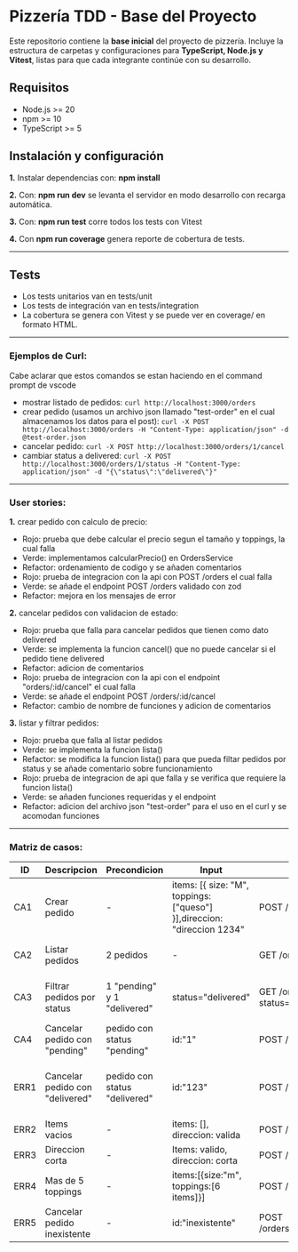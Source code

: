 # Pizzería TDD - Base del Proyecto

Este repositorio contiene la **base inicial** del proyecto de pizzería. Incluye la estructura de carpetas y configuraciones para **TypeScript, Node.js y Vitest**, listas para que cada integrante continúe con su desarrollo.
## Requisitos

- Node.js >= 20  
- npm >= 10  
- TypeScript >= 5

## Instalación y configuración

**1.** Instalar dependencias con: **npm install**

**2.** Con: **npm run dev** se levanta el servidor en modo desarrollo con recarga automática.

**3.** Con: **npm run test** corre todos los tests con Vitest

**4.** Con **npm run coverage** genera reporte de cobertura de tests.

---

## Tests

* Los tests unitarios van en tests/unit
* Los tests de integración van en tests/integration
* La cobertura se genera con Vitest y se puede ver en coverage/ en formato HTML.

---

### Ejemplos de Curl:
Cabe aclarar que estos comandos se estan haciendo en el command prompt de vscode
- mostrar listado de pedidos: ``curl http://localhost:3000/orders``
- crear pedido (usamos un archivo json llamado "test-order" en el cual almacenamos los datos para el post): ``curl -X POST http://localhost:3000/orders -H "Content-Type: application/json" -d @test-order.json``
- cancelar pedido: ``curl -X POST http://localhost:3000/orders/1/cancel``
- cambiar status a delivered: ``curl -X POST http://localhost:3000/orders/1/status -H "Content-Type: application/json" -d "{\"status\":\"delivered\"}"``

---

### User stories:

**1.** crear pedido con calculo de precio:
- Rojo: prueba que debe calcular el precio segun el tamaño y toppings, la cual falla
- Verde: implementamos calcularPrecio() en OrdersService
- Refactor: ordenamiento de codigo y se añaden comentarios
- Rojo: prueba de integracion con la api con POST /orders el cual falla
- Verde: se añade el endpoint POST /orders validado con zod
- Refactor: mejora en los mensajes de error

**2.** cancelar pedidos con validacion de estado:

- Rojo: prueba que falla para cancelar pedidos que tienen como dato delivered
- Verde: se implementa la funcion cancel() que no puede cancelar si el pedido tiene delivered
- Refactor: adicion de comentarios
- Rojo: prueba de integracion con la api con el endpoint "orders/:id/cancel" el cual falla
- Verde: se añade el endpoint POST /orders/:id/cancel
- Refactor: cambio de nombre de funciones y adicion de comentarios

**3.** listar y filtrar pedidos:

- Rojo: prueba que falla al listar pedidos
- Verde: se implementa la funcion lista()
- Refactor: se modifica la funcion lista() para que pueda filtar pedidos por status y se añade comentario sobre funcionamiento
- Rojo: prueba de integracion de api que falla y se verifica que requiere la funcion lista()
- Verde: se añaden funciones requeridas y el endpoint
- Refactor: adicion del archivo json "test-order" para el uso en el curl y se acomodan funciones

---

### Matriz de casos:

| ID | Descripcion | Precondicion | Input | Accion | Resultado Esperado | Test |
|----|-------------|--------------|-------|--------|--------------------|------|
| CA1 | Crear pedido | - | items: [{ size: "M", toppings: ["queso"] }],direccion: "direccion 1234" | POST /orders | 201, un body con precio calculado | orders.route.test.ts - "debe crear pedido valido(201)" |
| CA2 | Listar pedidos | 2 pedidos | - | GET /orders | 200, array con 2 pedidos con IDs correctos | orders.route.test.ts - "debe devolver todos los pedidos" |
| CA3 | Filtrar pedidos por status | 1 "pending" y 1 "delivered" | status="delivered" | GET /orders?status=delivered | 200, array con 1 pedido "delivered" | orders.route.test.ts - "debe filtrar pedidos por estado si se pasa" |
| CA4 | Cancelar pedido con "pending" | pedido con status "pending" | id:"1" | POST /orders/1/cancel | 200, status cambia a "cancelled" | funcion implementada |
| ERR1 | Cancelar pedido con "delivered" | pedido con status "delivered" | id:"123" | POST /orders/123/cancel | 409, error "cancelar_delivered_es_imposible" | orders.route.test.ts - "retorna 409 si se intenta cancelar un pedido entregado" |
| ERR2 | Items vacios | - | items: [], direccion: valida | POST /orders | 422, error "items no puede estar vacio, ingrese algun dato" | validacion con Zod |
| ERR3 | Direccion corta | - | Items: valido, direccion: corta | POST /orders | 422, error "direccion corta, minimo de caracteres:10" | Validacion con Zod |
| ERR4 | Mas de 5 toppings | - | items:[{size:"m", toppings:[6 items]}] | POST /orders | 422, error "toppings maximos excedidos" | Validacion en servicio |
| ERR5 | Cancelar pedido inexistente | - | id:"inexistente" | POST /orders/inexistente/cancel | 404, error "no esta" | Validacion en controlador |
